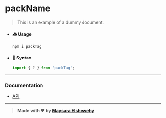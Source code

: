 # packName

> This is an example of a dummy document.

- #### 📥 Usage

    ```Bash
    npm i packTag
    ```

- #### 🌟 Syntax

    ```ts
    import { ? } from 'packTag';
    ```

---

### Documentation

  - [API](./src/docs/src/api.md)

---

> **Made with ❤ by [Maysara Elshewehy](https://github.com/Maysara-Elshewehy)**